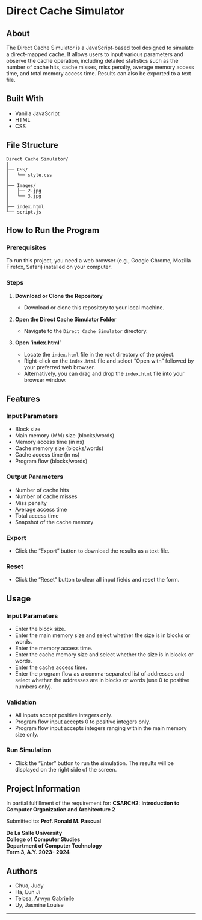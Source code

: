 # Direct Cache Simulator

## About

The Direct Cache Simulator is a JavaScript-based tool designed to simulate a direct-mapped cache. It allows users to input various parameters and observe the cache operation, including detailed statistics such as the number of cache hits, cache misses, miss penalty, average memory access time, and total memory access time. Results can also be exported to a text file.

## Built With

- Vanilla JavaScript
- HTML
- CSS

## File Structure

```
Direct Cache Simulator/
│
├── CSS/
│   └── style.css
│
├── Images/
│   ├── 2.jpg
│   └── 3.jpg
│
├── index.html
└── script.js
```

## How to Run the Program

### Prerequisites

To run this project, you need a web browser (e.g., Google Chrome, Mozilla Firefox, Safari) installed on your computer.

### Steps

1. **Download or Clone the Repository**
   - Download or clone this repository to your local machine.

2. **Open the Direct Cache Simulator Folder**
   - Navigate to the `Direct Cache Simulator` directory.

3. **Open ‘index.html’**
   - Locate the `index.html` file in the root directory of the project.
   - Right-click on the `index.html` file and select “Open with” followed by your preferred web browser.
   - Alternatively, you can drag and drop the `index.html` file into your browser window.

## Features

### Input Parameters

- Block size
- Main memory (MM) size (blocks/words)
- Memory access time (in ns)
- Cache memory size (blocks/words)
- Cache access time (in ns)
- Program flow (blocks/words)

### Output Parameters

- Number of cache hits
- Number of cache misses
- Miss penalty
- Average access time
- Total access time
- Snapshot of the cache memory

### Export

- Click the “Export” button to download the results as a text file.

### Reset

- Click the “Reset” button to clear all input fields and reset the form.

## Usage

### Input Parameters

- Enter the block size.
- Enter the main memory size and select whether the size is in blocks or words.
- Enter the memory access time.
- Enter the cache memory size and select whether the size is in blocks or words.
- Enter the cache access time.
- Enter the program flow as a comma-separated list of addresses and select whether the addresses are in blocks or words (use 0 to positive numbers only).

### Validation

- All inputs accept positive integers only.
- Program flow input accepts 0 to positive integers only.
- Program flow input accepts integers ranging within the main memory size only.

### Run Simulation

- Click the “Enter” button to run the simulation. The results will be displayed on the right side of the screen.

## Project Information

In partial fulfillment of the requirement for:
**CSARCH2: Introduction to Computer Organization and Architecture 2**

Submitted to:
**Prof. Ronald M. Pascual**

**De La Salle University**  
**College of Computer Studies**  
**Department of Computer Technology**  
**Term 3, A.Y. 2023- 2024**

## Authors

- Chua, Judy
- Ha, Eun Ji
- Telosa, Arwyn Gabrielle
- Uy, Jasmine Louise

---
